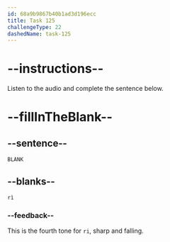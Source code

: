 ```yaml
---
id: 68a9b9867b40b1ad3d196ecc
title: Task 125
challengeType: 22
dashedName: task-125
---
```


<!-- (Audio) A: rì -->

# --instructions--

Listen to the audio and complete the sentence below.

# --fillInTheBlank--

## --sentence--

`BLANK`

## --blanks--

`rì`

### --feedback--

This is the fourth tone for `ri`, sharp and falling.
